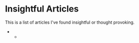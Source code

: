 # Insightful Articles
This is a list of articles I've found insightful or thought provoking.

-
  - 
